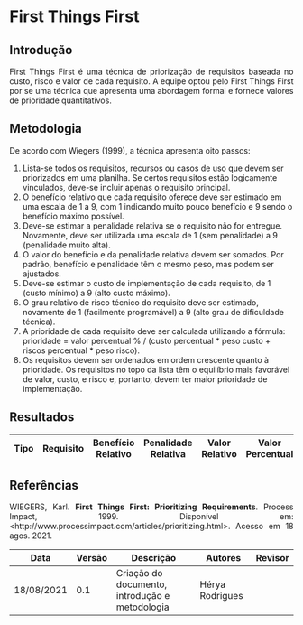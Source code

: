 # First Things First

## Introdução
<p align="justify">First Things First é uma técnica de priorização de requisitos baseada no custo, risco e valor de cada requisito. A equipe optou pelo First Things First por se uma técnica que apresenta uma abordagem formal e fornece valores de prioridade quantitativos.</p>

## Metodologia
<p align="justify">De acordo com Wiegers (1999), a técnica apresenta oito passos: </p>

1. Lista-se todos os requisitos, recursos ou casos de uso que devem ser priorizados em uma planilha. Se certos requisitos estão logicamente vinculados, deve-se incluir apenas o requisito principal.
2. O benefício relativo que cada requisito oferece deve ser estimado em uma escala de 1 a 9, com 1 indicando muito pouco benefício e 9 sendo o benefício máximo possível.
3. Deve-se estimar a penalidade relativa se o requisito não for entregue. Novamente, deve ser utilizada uma escala de 1 (sem penalidade) a 9 (penalidade muito alta).
4. O valor do benefício e da penalidade relativa devem ser somados. Por padrão, benefício e penalidade têm o mesmo peso, mas podem ser ajustados.
5. Deve-se estimar o custo de implementação de cada requisito, de 1 (custo mínimo) a 9 (alto custo máximo).
6. O grau relativo de risco técnico do requisito deve ser estimado, novamente de 1 (facilmente programável) a 9 (alto grau de dificuldade técnica).
7. A prioridade de cada requisito deve ser calculada utilizando a fórmula: prioridade = valor percentual %  / (custo percentual * peso custo + riscos percentual * peso risco).
8. Os requisitos devem ser ordenados em ordem crescente quanto à prioridade. Os requisitos no topo da lista têm o equilíbrio mais favorável de valor, custo, e risco e, portanto, devem ter maior prioridade de implementação.

## Resultados

| Tipo | Requisito | Benefício Relativo | Penalidade Relativa | Valor Relativo | Valor Percentual | Custo Relativo | Custo Percentual | Risco Relativo | Risco Percentual | Prioridade |
| ---- | ---- | ---- | ---- | ---- | ---- | ---- | ---- | ---- | ---- | ---- |

## Referências
<p align="justify">WIEGERS, Karl. <b>First Things First: Prioritizing Requirements</b>. Process Impact, 1999. Disponível em: <<a>http://www.processimpact.com/articles/prioritizing.html</a>>. Acesso em 18 agos. 2021.</p>

| Data       | Versão | Descrição                                       | Autores          | Revisor          |
| ---------- | ------ | ---------------------------------------------   | ---------------- | ---------------- |
| 18/08/2021 |  0.1   | Criação do documento, introdução e metodologia  | Hérya Rodrigues  |                  |
